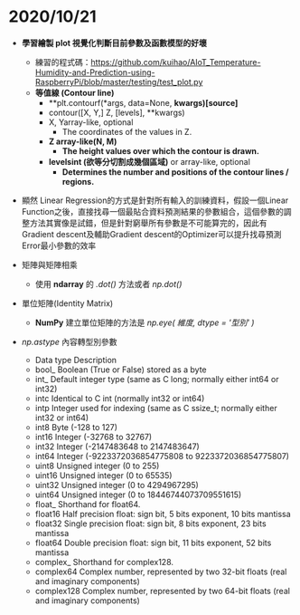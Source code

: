 # 2020/10/21
* **學習繪製 plot 視覺化判斷目前參數及函數模型的好壞**
    * 練習的程式碼：https://github.com/kuihao/AIoT_Temperature-Humidity-and-Prediction-using-RaspberryPi/blob/master/testing/test_plot.py
    * **等值線 (Contour line)**
        * **plt.contourf(*args, data=None, **kwargs)[source]**
        * contour([X, Y,] Z, [levels], **kwargs)
        * X, Yarray-like, optional
            * The coordinates of the values in Z.
        * **Z array-like(N, M)**
            * **The height values over which the contour is drawn.**
        * **levelsint (欲等分切割成幾個區域)** or array-like, optional
            * **Determines the number and positions of the contour lines / regions.**
* 顯然 Linear Regression的方式是針對所有輸入的訓練資料，假設一個Linear Function之後，直接找尋一個最貼合資料預測結果的參數組合，這個參數的調整方法其實像是試錯，但是針對窮舉所有參數是不可能算完的，因此有Gradient descent及輔助Gradient descent的Optimizer可以提升找尋預測Error最小參數的效率

* 矩陣與矩陣相乘
    * 使用 **ndarray** 的 *.dot()* 方法或者 *np.dot()*
* 單位矩陣(Identity Matrix)
    * **NumPy** 建立單位矩陣的方法是 *np.eye( 維度, dtype = '型別' )*
* *np.astype* 內容轉型別參數
    * Data type  Description
    * bool_  Boolean (True or False) stored as a byte
    * int_  Default integer type (same as C long; normally either int64 or int32)
    * intc  Identical to C int (normally int32 or int64)
    * intp  Integer used for indexing (same as C ssize_t; normally either int32 or int64)
    * int8  Byte (-128 to 127)
    * int16  Integer (-32768 to 32767)
    * int32  Integer (-2147483648 to 2147483647)
    * int64  Integer (-9223372036854775808 to 9223372036854775807)
    * uint8  Unsigned integer (0 to 255)
    * uint16 Unsigned integer (0 to 65535)
    * uint32 Unsigned integer (0 to 4294967295)
    * uint64 Unsigned integer (0 to 18446744073709551615)
    * float_ Shorthand for float64.
    * float16 Half precision float: sign bit, 5 bits exponent, 10 bits mantissa
    * float32 Single precision float: sign bit, 8 bits exponent, 23 bits mantissa
    * float64 Double precision float: sign bit, 11 bits exponent, 52 bits mantissa
    * complex_  Shorthand for complex128.
    * complex64  Complex number, represented by two 32-bit floats (real and imaginary components)
    * complex128 Complex number, represented by two 64-bit floats (real and imaginary components)